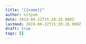 ```yaml
---
title: "{{name}}"
author: nitpum
date: 2019-08-22T15:20:28.000Z
lastmod: 2019-08-22T15:20:28.000Z
draft: true
tags: []
---
```

